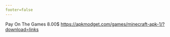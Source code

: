 ```yaml
---
footer=false
---
```


Pay On The Games 8.00$
https://apkmodget.com/games/minecraft-apk-1/?download=links
